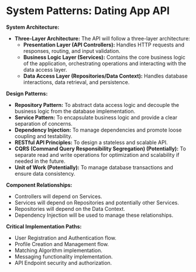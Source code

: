 # System Patterns: Dating App API

**System Architecture:**
- **Three-Layer Architecture:** The API will follow a three-layer architecture:
    - **Presentation Layer (API Controllers):** Handles HTTP requests and responses, routing, and input validation.
    - **Business Logic Layer (Services):** Contains the core business logic of the application, orchestrating operations and interacting with the data access layer.
    - **Data Access Layer (Repositories/Data Context):**  Handles database interactions, data retrieval, and persistence.

**Design Patterns:**
- **Repository Pattern:** To abstract data access logic and decouple the business logic from the database implementation.
- **Service Pattern:** To encapsulate business logic and provide a clear separation of concerns.
- **Dependency Injection:** To manage dependencies and promote loose coupling and testability.
- **RESTful API Principles:** To design a stateless and scalable API.
- **CQRS (Command Query Responsibility Segregation) (Potentially):**  To separate read and write operations for optimization and scalability if needed in the future.
- **Unit of Work (Potentially):** To manage database transactions and ensure data consistency.

**Component Relationships:**
- Controllers will depend on Services.
- Services will depend on Repositories and potentially other Services.
- Repositories will depend on the Data Context.
- Dependency Injection will be used to manage these relationships.

**Critical Implementation Paths:**
- User Registration and Authentication flow.
- Profile Creation and Management flow.
- Matching Algorithm implementation.
- Messaging functionality implementation.
- API Endpoint security and authorization.
